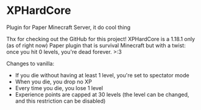 # XPHardCore
Plugin for Paper Minecraft Server, it do cool thing

Thx for checking out the GitHub for this project! XPHardCore is a 1.18.1 only (as of right now) Paper plugin that is survival Minecraft but with a twist: once you hit 0 levels, you're dead forever. >:3

Changes to vanilla:
 - If you die without having at least 1 level, you're set to spectator mode
 - When you die, you drop no XP
 - Every time you die, you lose 1 level
 - Experience points are capped at 30 levels (the level can be changed, and this restriction can be disabled)
